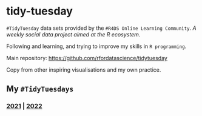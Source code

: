 # tidy-tuesday

`#TidyTuesday` data sets provided by the `#R4DS Online Learning Community`. _A weekly social data project aimed at the R ecosystem_.

Following and learning, and trying to improve my skills in `R programming`.

Main repository: https://github.com/rfordatascience/tidytuesday

Copy from other inspiring visualisations and my own practice.

## My `#TidyTuesdays`
### [2021](2021) | [2022](2022)